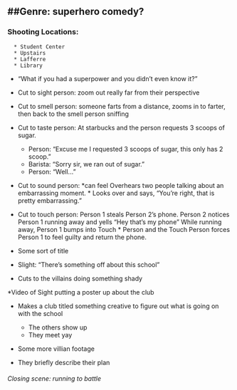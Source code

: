 ##Genre: superhero comedy? 
---------------------------

### Shooting Locations:
      * Student Center
      * Upstairs
      * Lafferre
      * Library


* “What if you had a superpower and you didn’t even know it?”

* Cut to sight person: zoom out really far from their perspective

* Cut to smell person: someone farts from a distance, zooms in to farter, then back to the smell person sniffing

* Cut to taste person: At starbucks and the person requests 3 scoops of sugar. 
    * Person: “Excuse me I requested 3 scoops of sugar, this only has 2 scoop.”
    * Barista: “Sorry sir, we ran out of sugar.”
    * Person: “Well...” 

* Cut to sound person: *can feel  Overhears two people talking about an embarrassing moment.
	    * Looks over and says, “You’re right, that is pretty embarrassing.”

* Cut to touch person: Person 1 steals Person 2’s phone. Person 2 notices Person 1 running away and yells “Hey that’s my phone” While running away,  Person 1 bumps into Touch
      * Person and the Touch Person forces Person 1 to feel guilty and return the phone.

* Some sort of title

* Slight: “There’s something off about this school”

* Cuts to the villains doing something shady 

*Video of Sight putting a poster up about the club

* Makes a club titled something creative to figure out what is going on with the school
	* The others show up
	* They meet yay

* Some more villian footage
* They briefly describe their plan

###### Closing scene: running to battle

